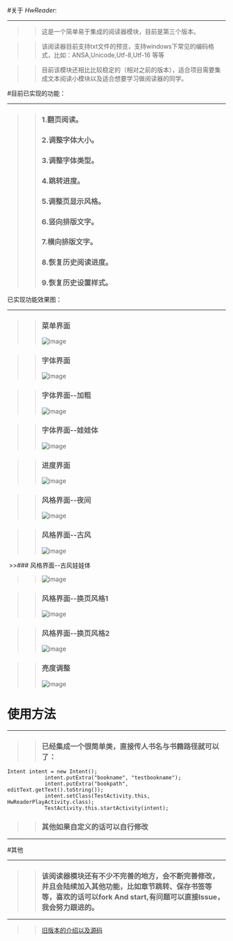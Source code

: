 
#关于 *HwReader*:
_________________________________________
 
 >>这是一个简单易于集成的阅读器模块，目前是第三个版本。
 
 >>该阅读器目前支持txt文件的预览，支持windows下常见的编码格式，比如：ANSA,Unicode,Utf-8,Utf-16 等等
 
 >>目前该模块还相比比较稳定的（相对之前的版本），适合项目需要集成文本阅读小模块以及适合想要学习做阅读器的同学。
 
 
#目前已实现的功能：
__________________________________________________

>>### 1.翻页阅读。
>>### 2.调整字体大小。
>>### 3.调整字体类型。
>>### 4.跳转进度。
>>### 5.调整页显示风格。
>>### 6.竖向排版文字。
>>### 7.横向排版文字。
>>### 8.恢复历史阅读进度。
>>### 9.恢复历史设置样式。
 
 已实现功能效果图：
____________________________________________________
 
 >>### 菜单界面
 >>![image](https://github.com/bifan-wei/HWTxtReader/blob/master/menu.jpg)
 
 >>### 字体界面
 >>![image](https://github.com/bifan-wei/HWTxtReader/blob/master/text.jpg)
 
 >>### 字体界面--加粗
 >>![image](https://github.com/bifan-wei/HWTxtReader/blob/master/text_bold.jpg)
 
 >> ### 字体界面--娃娃体
 >>![image](https://github.com/bifan-wei/HWTxtReader/blob/master/text_2.jpg)
 
 >> ### 进度界面
 >>![image](https://github.com/bifan-wei/HWTxtReader/blob/master/progress.jpg)
 
>> ### 风格界面--夜间
>> ![image](https://github.com/bifan-wei/HWTxtReader/blob/master/style_night.jpg)
 
 >>### 风格界面--古风
 >>![image](https://github.com/bifan-wei/HWTxtReader/blob/master/style_ancien1.jpg)
 
  >>### 风格界面--古风娃娃体
 >>![image](https://github.com/bifan-wei/HWTxtReader/blob/master/style_ancien2.jpg)
 
 >>### 风格界面--换页风格1
>> ![image](https://github.com/bifan-wei/HWTxtReader/blob/master/page_switch1.jpg)
 
 >>### 风格界面--换页风格2
 >>![image](https://github.com/bifan-wei/HWTxtReader/blob/master/page_switch2.jpg)
 
 >> ### 亮度调整
 >>![image](https://github.com/bifan-wei/HWTxtReader/blob/master/light.jpg)
 
 
 # 使用方法
________________________________________________________

 >>### 已经集成一个很简单类，直接传人书名与书籍路径就可以了：
 
    Intent intent = new Intent();
				intent.putExtra("bookname", "testbookname");
				intent.putExtra("bookpath", editText.getText().toString());
				intent.setClass(TestActivity.this, HwReaderPlayActivity.class);
				TestActivity.this.startActivity(intent);
    
>> ### 其他如果自定义的话可以自行修改
 
 





__________________________________________________________

 #其他
______________________________________________________________

>> ### 该阅读器模块还有不少不完善的地方，会不断完善修改，并且会陆续加入其他功能，比如章节跳转、保存书签等等，喜欢的话可以fork And  start,有问题可以直接Issue，我会努力跟进的。
 
  

______________________________________________________

 >>[旧版本的介绍以及源码](https://github.com/bifan-wei/HwtxtReader2/)
